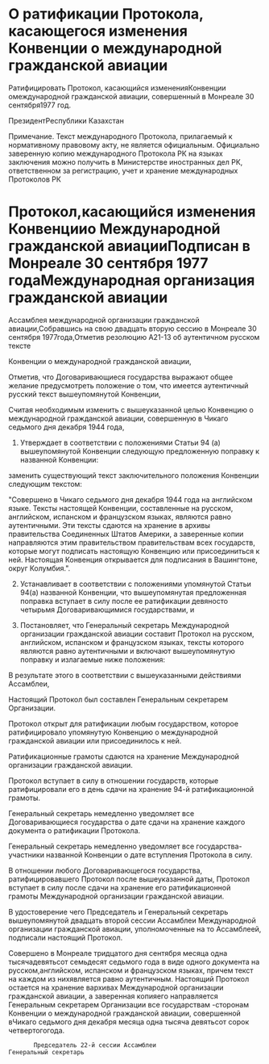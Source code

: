 # О ратификации Протокола, касающегося изменения Конвенции о международной гражданской авиации

Ратифицировать Протокол, касающийся измененияКонвенции омеждународной гражданской авиации, совершенный в Монреале 30 сентября1977 год.

ПрезидентРеспублики Казахстан

Примечание. Текст международного Протокола, прилагаемый к нормативному правовому акту, не является официальным. Официально заверенную копию международного Протокола РК на языках заключения можно получить в Министерстве иностранных дел РК, ответственном за регистрацию, учет и хранение международных Протоколов РК

# Протокол,касающийся изменения Конвенциио Международной гражданской авиацииПодписан в Монреале 30 сентября 1977 годаМеждународная организация гражданской авиации

Ассамблея международной организации гражданской авиации,Собравшись на свою двадцать вторую сессию в Монреале 30 сентября 1977года,Отметив резолюцию А21-13 об аутентичном русском тексте

Конвенции о международной гражданской авиации,

Отметив, что Договаривающиеся государства выражают общее желание предусмотреть положение о том, что имеется аутентичный русский текст вышеупомянутой Конвенции,

Считая необходимым изменить с вышеуказанной целью Конвенцию о международной гражданской авиации, совершенную в Чикаго седьмого дня декабря 1944 года,

1. Утверждает в соответствии с положениями Статьи 94 (а) вышеупомянутой Конвенции следующую предложенную поправку к названной Конвенции:

заменить существующий текст заключительного положения Конвенции следующим текстом:

"Совершено в Чикаго седьмого дня декабря 1944 года на английском языке. Тексты настоящей Конвенции, составленные на русском, английском, испанском и французском языках, являются равно аутентичными. Эти тексты сдаются на хранение в архивы правительства Соединенных Штатов Америки, а заверенные копии направляются этим правительством правительствам всех государств, которые могут подписать настоящую Конвенцию или присоединиться к ней. Настоящая Конвенция открывается для подписания в Вашингтоне, округ Колумбия.".

2. Устанавливает в соответствии с положениями упомянутой Статьи 94(а) названной Конвенции, что вышеупомянутая предложенная поправка вступает в силу после ее ратификации девяносто четырьмя Договаривающимися государствами, и

3. Постановляет, что Генеральный секретарь Международной организации гражданской авиации составит Протокол на русском, английском, испанском и французском языках, тексты которого являются равно аутентичными и включают вышеупомянутую поправку и излагаемые ниже положения:

В результате этого в соответствии с вышеуказанными действиями Ассамблеи,

Настоящий Протокол был составлен Генеральным секретарем Организации.

Протокол открыт для ратификации любым государством, которое ратифицировало упомянутую Конвенцию о международной гражданской авиации или присоединилось к ней.

Ратификационные грамоты сдаются на хранение Международной организации гражданской авиации.

Протокол вступает в силу в отношении государств, которые ратифицировали его в день сдачи на хранение 94-й ратификационной грамоты.

Генеральный секретарь немедленно уведомляет все Договаривающиеся государства о дате сдачи на хранение каждого документа о ратификации Протокола.

Генеральный секретарь немедленно уведомляет все государства-участники названной Конвенции о дате вступления Протокола в силу.

В отношении любого Договаривающегося государства, ратифицировавшего Протокол после вышеуказанной даты, Протокол вступает в силу после сдачи на хранение его ратификационной грамоты Международной организации гражданской авиации.

В удостоверение чего Председатель и Генеральный секретарь вышеупомянутой двадцать второй сессии Ассамблеи Международной организации гражданской авиации, уполномоченные на то Ассамблеей, подписали настоящий Протокол.

Совершено в Монреале тридцатого дня сентября месяца одна тысячадевятьсот семьдесят седьмого года в виде одного документа на русском,английском, испанском и французском языках, причем текст на каждом из нихявляется равно аутентичным. Настоящий Протокол остается на хранение вархивах Международной организации гражданской авиации, а заверенная копияего направляется Генеральным секретарем Организации все государствам -сторонам Конвенции о международной гражданской авиации, совершенной вЧикаго седьмого дня декабря месяца одна тысяча девятьсот сорок четвертогогода.

           Председатель 22-й сессии Ассамблеи                                 Генеральный секретарь

